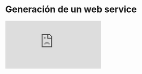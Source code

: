 # Generación de un web service

![Generación de un web service.pdf](https://github.com/user-attachments/files/20275295/Generacion.de.un.web.service.pdf)
